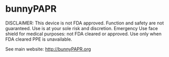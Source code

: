 # bunnyPAPR
DISCLAIMER:
This device is not FDA approved. Function and safety are not guaranteed. Use is at your sole risk and discretion.
Emergency Use face shield for medical purposes: not FDA cleared or approved. Use only when FDA cleared PPE is unavailable.


See main website:  http://bunnyPAPR.org
